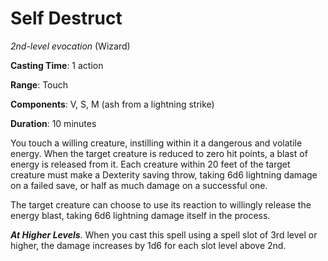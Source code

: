 # Self Destruct
*2nd-level evocation* (Wizard)

**Casting Time**: 1 action

**Range**: Touch

**Components**: V, S, M (ash from a lightning strike)

**Duration**: 10 minutes

You touch a willing creature, instilling within it a dangerous and volatile energy. When the target creature is reduced to zero hit points, a blast of energy is released from it. Each creature within 20 feet of the target creature must make a Dexterity saving throw, taking 6d6 lightning damage on a failed save, or half as much damage on a successful one.

The target creature can choose to use its reaction to willingly release the energy blast, taking 6d6 lightning damage itself in the process.

***At Higher Levels***. When you cast this spell using a spell slot of 3rd level or higher, the damage increases by 1d6 for each slot level above 2nd.
